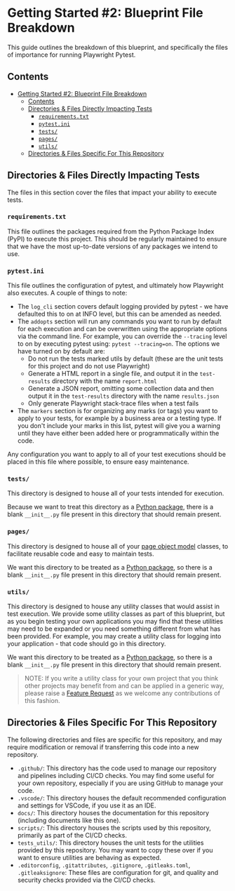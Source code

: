 # Getting Started #2: Blueprint File Breakdown

This guide outlines the breakdown of this blueprint, and specifically the files of importance for running Playwright Pytest.

## Contents

- [Getting Started #2: Blueprint File Breakdown](#getting-started-2-blueprint-file-breakdown)
  - [Contents](#contents)
  - [Directories \& Files Directly Impacting Tests](#directories--files-directly-impacting-tests)
    - [`requirements.txt`](#requirementstxt)
    - [`pytest.ini`](#pytestini)
    - [`tests/`](#tests)
    - [`pages/`](#pages)
    - [`utils/`](#utils)
  - [Directories \& Files Specific For This Repository](#directories--files-specific-for-this-repository)

## Directories & Files Directly Impacting Tests

The files in this section cover the files that impact your ability to execute tests.

### `requirements.txt`

This file outlines the packages required from the Python Package Index (PyPI) to execute this project. This should be regularly maintained to ensure that we have the most up-to-date versions of any packages we intend to use.

### `pytest.ini`

This file outlines the configuration of pytest, and ultimately how Playwright also executes. A couple of things to note:

- The `log_cli` section covers default logging provided by pytest - we have defaulted this to on at INFO level, but this can be amended as needed.
- The `addopts` section will run any commands you want to run by default for each execution and can be overwritten using the appropriate options via the command line. For example, you can override the `--tracing` level to on by executing pytest using: `pytest --tracing=on`. The options we have turned on by default are:
  - Do not run the tests marked utils by default (these are the unit tests for this project and do not use Playwright)
  - Generate a HTML report in a single file, and output it in the `test-results` directory with the name `report.html`
  - Generate a JSON report, omitting some collection data and then output it in the `test-results` directory with the name `results.json`
  - Only generate Playwright stack-trace files when a test fails
- The `markers` section is for organizing any marks (or tags) you want to apply to your tests, for example by a business area or a testing type. If you don't include your marks in this list, pytest will give you a warning until they have either been added here or programmatically within the code.

Any configuration you want to apply to all of your test executions should be placed in this file where possible, to ensure easy maintenance.

### `tests/`

This directory is designed to house all of your tests intended for execution.

Because we want to treat this directory as a [Python package](https://docs.python.org/3/tutorial/modules.html#packages), there is a blank `__init__.py` file present in this directory that should remain present.

### `pages/`

This directory is designed to house all of your [page object model](https://playwright.dev/python/docs/pom) classes, to facilitate reusable code and easy to maintain tests.

We want this directory to be treated as a [Python package](https://docs.python.org/3/tutorial/modules.html#packages), so there is a blank `__init__.py` file present in this directory that should remain present.

### `utils/`

This directory is designed to house any utility classes that would assist in test execution. We provide some utility classes as part of this blueprint, but as you begin testing your own applications you may find that these utilities may need to be expanded or you need something different from what has been provided. For example, you may create a utility class for logging into your application - that code should go in this directory.

We want this directory to be treated as a [Python package](https://docs.python.org/3/tutorial/modules.html#packages), so there is a blank `__init__.py` file present in this directory that should remain present.

> NOTE: If you write a utility class for your own project that you think other projects may benefit from and can be applied in a generic way, please raise a [Feature Request](https://github.com/nhs-england-tools/playwright-python-blueprint/issues/new/choose) as we welcome any contributions of this fashion.

## Directories & Files Specific For This Repository

The following directories and files are specific for this repository, and may require modification or removal if transferring this code into a new repository.

- `.github/`: This directory has the code used to manage our repository and pipelines including CI/CD checks. You may find some useful for your own repository, especially if you are using GitHub to manage your code.
- `.vscode/`: This directory houses the default recommended configuration and settings for VSCode, if you use it as an IDE.
- `docs/`: This directory houses the documentation for this repository (including documents like this one).
- `scripts/`: This directory houses the scripts used by this repository, primarily as part of the CI/CD checks.
- `tests_utils/`: This directory houses the unit tests for the utilities provided by this repository. You may want to copy these over if you want to ensure utilities are behaving as expected.
- `.editorconfig`, `.gitattributes`, `.gitignore`, `.gitleaks.toml`, `.gitleaksignore`: These files are configuration for git, and quality and security checks provided via the CI/CD checks.
